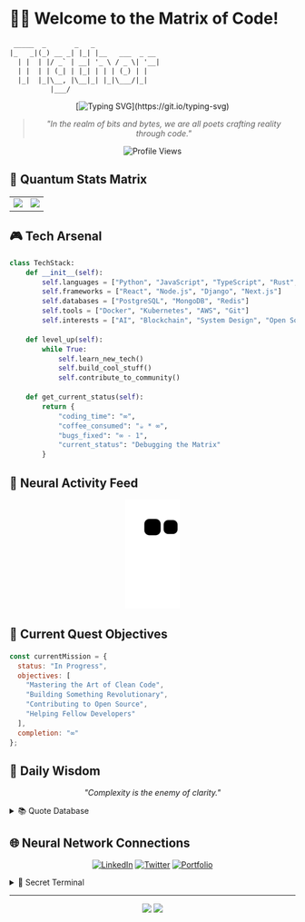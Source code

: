 # 👨‍💻 Welcome to the Matrix of Code! 

```ascii
 _____  _       _   _                
|_   _|(_) __ _| |_| |__   ___  _ __ 
  | |  | |/ _` | __| '_ \ / _ \| '__|
  | |  | | (_| | |_| | | | (_) | |   
  |_|  |_|\__, |\__|_| |_|\___/|_|   
          |___/                       
```

<div align="center">
  
[![Typing SVG](https://readme-typing-svg.herokuapp.com?font=Fira+Code&pause=1000&color=00FF00&center=true&vCenter=true&width=435&lines=Debugging+the+matrix+since+1337;Turning+coffee+into+code;System.out.println(%22Hello+World%22);while(!(succeed%3Dtry()));%7B+code+%3D+life%3B+%7D;SELECT+*+FROM+universe+WHERE+bugs%3D0;import+antigravity%3B+%2F%2F+XKCD+reference;if(brain.isEmpty()){+coffee.refill()%3B+};sudo+chmod+777+%2Flife%2Fgoals%2F*;docker+run+-d+--name+success+life%3Alatest;%2F%2F+TODO%3A+Fix+the+universe;git+push+origin+universe+--force)](https://git.io/typing-svg)

> *"In the realm of bits and bytes, we are all poets crafting reality through code."* 

<p align="center"> 
  <img src="https://komarev.com/ghpvc/?username=tigthor&label=Matrix%20Breaches&color=00ff00&style=flat" alt="Profile Views" /> 
</p>

</div>

## 🌟 Quantum Stats Matrix

<table>
  <tr>
    <td>
      <img src="https://github-readme-stats.vercel.app/api?username=tigthor&show_icons=true&theme=matrix&hide_border=true" />
    </td>
    <td>
      <img src="https://github-readme-streak-stats.herokuapp.com/?user=tigthor&theme=matrix&hide_border=true" />
    </td>
  </tr>
</table>

## 🎮 Tech Arsenal

```python
class TechStack:
    def __init__(self):
        self.languages = ["Python", "JavaScript", "TypeScript", "Rust", "Go"]
        self.frameworks = ["React", "Node.js", "Django", "Next.js"]
        self.databases = ["PostgreSQL", "MongoDB", "Redis"]
        self.tools = ["Docker", "Kubernetes", "AWS", "Git"]
        self.interests = ["AI", "Blockchain", "System Design", "Open Source"]
        
    def level_up(self):
        while True:
            self.learn_new_tech()
            self.build_cool_stuff()
            self.contribute_to_community()
            
    def get_current_status(self):
        return {
            "coding_time": "∞",
            "coffee_consumed": "☕️ * ∞",
            "bugs_fixed": "∞ - 1",
            "current_status": "Debugging the Matrix"
        }
```

## 🌌 Neural Activity Feed

<div align="center">
  
![snake gif](https://github.com/tigthor/tigthor/blob/output/github-snake.svg)

</div>

## 🎯 Current Quest Objectives

```javascript
const currentMission = {
  status: "In Progress",
  objectives: [
    "Mastering the Art of Clean Code",
    "Building Something Revolutionary",
    "Contributing to Open Source",
    "Helping Fellow Developers"
  ],
  completion: "∞"
};
```

## 🔮 Daily Wisdom

<div align="center">

*"Complexity is the enemy of clarity."*

</div>

<!-- Hidden Quotes Array -->
<details>
<summary>📚 Quote Database</summary>

```javascript
const quotes = [
  "The best error message is the one that never shows up.",
  "Code is poetry written in logic.",
  "In the face of ambiguity, refuse the temptation to guess.",
  "Simplicity is the ultimate sophistication.",
  "The only way to go fast is to go well.",
  "Every great developer you know got there by solving problems they were unqualified to solve until they actually did it.",
  "The code you write makes you a programmer. The code you delete makes you a good one.",
  "First, solve the problem. Then, write the code.",
  "Programming isn't about what you know; it's about what you can figure out.",
  "The best way to predict the future is to implement it."
];
```

</details>

## 🌐 Neural Network Connections

<div align="center">
  
[![LinkedIn](https://img.shields.io/badge/LinkedIn-0077B5?style=for-the-badge&logo=linkedin&logoColor=white)](https://linkedin.com/in/tigthor)
[![Twitter](https://img.shields.io/badge/Twitter-1DA1F2?style=for-the-badge&logo=twitter&logoColor=white)](https://twitter.com/tigthor)
[![Portfolio](https://img.shields.io/badge/Portfolio-000000?style=for-the-badge&logo=About.me&logoColor=white)](https://tigthor.com)

</div>

<!-- Easter Egg: Try to decode this! -->
<details>
<summary>🔑 Secret Terminal</summary>

```bash
$ echo "01010100 01101000 01100101 00100000 01101011 01100101 01111001 00100000 
  01110100 01101111 00100000 01110011 01110101 01100011 01100011 01100101 
  01110011 01110011 00100000 01101001 01110011 00100000 01110000 01100101 
  01110010 01110011 01101001 01110011 01110100 01100101 01101110 01100011 01100101" | base64 -d
```

</details>

---

<div align="center">
  <img src="https://forthebadge.com/images/badges/built-with-love.svg" />
  <img src="https://forthebadge.com/images/badges/powered-by-coffee.svg" />
</div>
